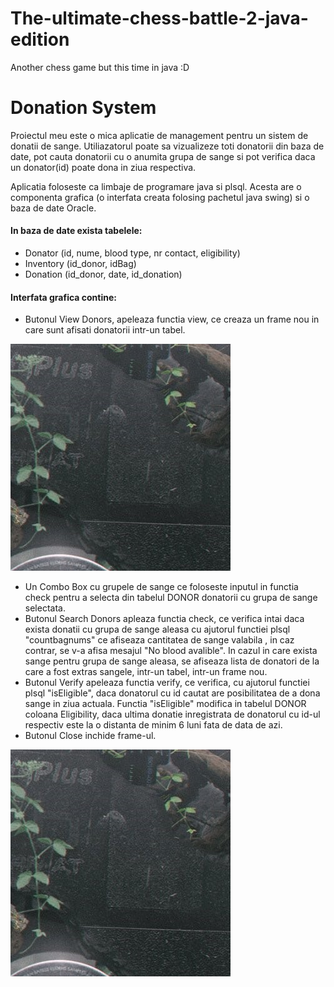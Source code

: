 # The-ultimate-chess-battle-2-java-edition
Another chess game but this time in java :D

# Donation System

Proiectul meu este o mica aplicatie de management pentru un sistem de donatii de sange. Utiliazatorul poate sa vizualizeze toti donatorii din baza de date, pot cauta donatorii cu o anumita grupa de sange si pot verifica daca un donator(id) poate dona in ziua respectiva.

Aplicatia foloseste ca limbaje de programare java si plsql. Acesta are o componenta grafica (o interfata creata folosing pachetul java swing) si o baza de date Oracle.

#### In baza de date exista tabelele:
* Donator (id, nume, blood type, nr contact, eligibility)
* Inventory (id_donor, idBag) 
* Donation (id_donor, date, id_donation)

#### Interfata grafica contine:
* Butonul View Donors, apeleaza functia view, ce creaza un frame nou in care sunt afisati donatorii intr-un tabel.
  
![picture](https://github.com/Ifty18/The-ultimate-chess-battle-2-java-edition/blob/main/screenshots/picture.png)
  
* Un Combo Box cu grupele de sange ce foloseste inputul in functia check pentru a selecta din tabelul DONOR donatorii cu grupa de sange selectata. 
* Butonul Search Donors apleaza functia check,  ce verifica intai daca exista donatii cu grupa de sange aleasa cu ajutorul functiei plsql "countbagnums" ce afiseaza cantitatea de sange valabila , in caz contrar, se v-a afisa mesajul "No blood avalible". In cazul in care exista sange pentru grupa de sange aleasa, se afiseaza lista de donatori de la care a fost extras sangele, intr-un tabel, intr-un frame nou.
* Butonul Verify apeleaza functia verify, ce verifica, cu ajutorul functiei plsql "isEligible", daca donatorul cu id cautat are posibilitatea de a dona sange in ziua actuala. Functia "isEligible" modifica in tabelul DONOR coloana Eligibility, daca ultima donatie inregistrata de donatorul cu id-ul respectiv este la o distanta de minim 6 luni fata de data de azi.
* Butonul Close inchide frame-ul.

![picture](https://github.com/Ifty18/The-ultimate-chess-battle-2-java-edition/blob/main/screenshots/picture.png)
